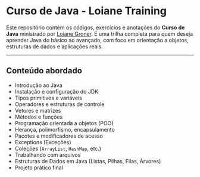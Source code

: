 # Curso de Java - Loiane Training

Este repositório contém os códigos, exercícios e anotações do **Curso de Java** ministrado por [Loiane Groner](https://loiane.training/). É uma trilha completa para quem deseja aprender Java do básico ao avançado, com foco em orientação a objetos, estruturas de dados e aplicações reais.

---

## Conteúdo abordado

- Introdução ao Java
- Instalação e configuração do JDK
- Tipos primitivos e variáveis
- Operadores e estruturas de controle
- Vetores e matrizes
- Métodos e funções
- Programação orientada a objetos (POO)
- Herança, polimorfismo, encapsulamento
- Pacotes e modificadores de acesso
- Exceptions (Exceções)
- Coleções (`ArrayList`, `HashMap`, etc.)
- Trabalhando com arquivos
- Estruturas de Dados em Java (Listas, Pilhas, Filas, Árvores)
- Projeto prático final
